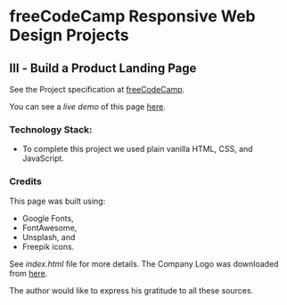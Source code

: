 # freeCodeCamp Responsive Web Design Projects

##  &#8546; - Build a Product Landing Page

See the Project specification at [freeCodeCamp](https://learn.freecodecamp.org/responsive-web-design/responsive-web-design-projects/build-a-product-landing-page).

You can see a _live demo_ of this page [here](https://marcusreaiche.github.io/fcc-build-a-project-landing-page/).


### Technology Stack:

* To complete this project we used plain vanilla HTML, CSS, and JavaScript.

### Credits

This page was built using:

* Google Fonts,
* FontAwesome, 
* Unsplash, and
* Freepik icons.

See _index.html_ file for more details. The Company Logo was downloaded from [here](https://cdn.clipart.email/4568ce9eb18b505f69c34d1d40b7c783_running-greyhound-silhouette-at-getdrawingscom-free-for-_1240-1240.jpeg).

The author would like to express his gratitude to all these sources.
